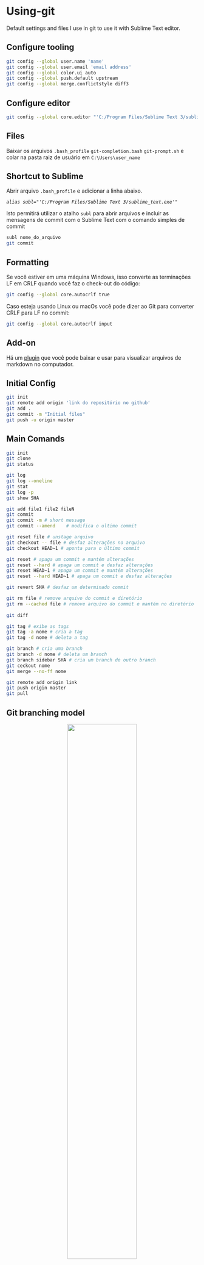 # Using-git

Default settings and files I use in git to use it with Sublime Text editor.

## Configure tooling

```sh
git config --global user.name 'name'
git config --global user.email 'email address'
git config --global color.ui auto
git config --global push.default upstream
git config --global merge.conflictstyle diff3
```

## Configure editor

```sh
git config --global core.editor "'C:/Program Files/Sublime Text 3/sublime_text.exe' -n -w"
```
## Files

Baixar os arquivos `.bash_profile` `git-completion.bash` `git-prompt.sh` e colar na pasta raiz de usuário em `C:\Users\user_name`

## Shortcut to Sublime

Abrir arquivo `.bash_profile` e adicionar a linha abaixo. 

*`alias subl="'C:/Program Files/Sublime Text 3/sublime_text.exe'"`*

Isto permitirá utilizar o atalho `subl` para abrir arquivos e incluir as mensagens de commit com o Sublime Text com o comando simples de commit

```sh
subl nome_do_arquivo
git commit
```

## Formatting

Se você estiver em uma máquina Windows, isso converte as terminações LF em CRLF quando você faz o check-out do código:
```sh
git config --global core.autocrlf true
```
Caso esteja usando Linux ou macOs você pode dizer ao Git para converter CRLF para LF no commit:
```sh
git config --global core.autocrlf input
```

## Add-on

Há um [plugin](https://packagecontrol.io/installation#st3) que você pode baixar e usar para visualizar arquivos de markdown no computador.

## Initial Config

```sh
git init
git remote add origin 'link do repositório no github'
git add .
git commit -m "Initial files"
git push -u origin master
```

## Main Comands

```sh
git init
git clone
git status

git log
git log --oneline
git stat
git log -p
git show SHA

git add file1 file2 fileN
git commit
git commit -m # short message
git commit --amend    # modifica o ultimo commit

git reset file # unstage arquivo
git checkout -- file # desfaz alterações no arquivo
git checkout HEAD~1 # aponta para o último commit

git reset # apaga um commit e mantém alterações
git reset --hard # apaga um commit e desfaz alterações
git reset HEAD~1 # apaga um commit e mantém alterações
git reset --hard HEAD~1 # apaga um commit e desfaz alterações

git revert SHA # desfaz um determinado commit

git rm file # remove arquivo do commit e diretório
git rm --cached file # remove arquivo do commit e mantém no diretório
 
git diff

git tag # exibe as tags
git tag -a nome # cria a tag 
git tag -d nome # deleta a tag

git branch # cria uma branch
git branch -d nome # deleta um branch
git branch sidebar SHA # cria um branch de outro branch
git ceckout nome
git merge --no-ff nome

git remote add origin link
git push origin master
git pull
```

## Git branching model

<p align="center">
<img src="https://user-images.githubusercontent.com/9321996/88289855-41f21400-cccc-11ea-910a-7405624c3545.png" width="60%">
</p>

Author: Vincent Driessen
Original blog post: http://nvie.com/posts/a-successful-git-branching-model
License: Creative Commons BY-SA
